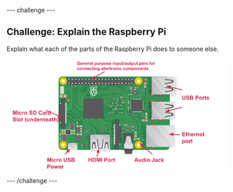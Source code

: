 --- challenge ---
## Challenge: Explain the Raspberry Pi

Explain what each of the parts of the Raspberry Pi does to someone else.

![screenshot](images/pi-labelled-names.png)

--- /challenge ---
